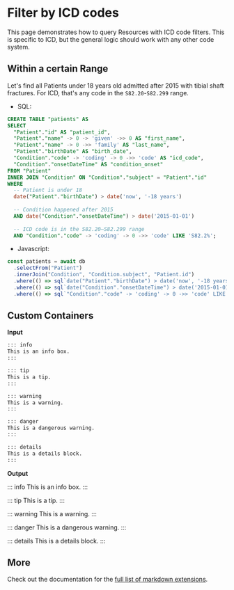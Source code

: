 <script setup lang="ts">
import { onMounted } from "vue";
import { sqliteOnFhir } from "~/sqlite.browser";
import { Kysely, sql } from "kysely"
import SqliteWorker from "~/sqlite-wasm.thread?worker";

onMounted(async () => {
const worker = new SqliteWorker({
  name: "sqlite-wasm.thread"
})
  const dialect = sqliteOnFhir(":memory:", "http://localhost:8787/fhir", [
    "Patient",
    "Condition"
  ], worker);

  const db = new Kysely<typeof dialect.$db>({ dialect: dialect });
  const p = await db.selectFrom("Patient").selectAll("Patient").execute();
  console.log("here", p)
  console.log("p")
  const pc = await db.selectFrom("Patient").innerJoin("Condition", "Condition.subject", "Patient.id").select(["Patient.id as pid", "Condition.subject as cid"]).execute();
  console.log("pc", pc)
});

</script>

# Filter by ICD codes

This page demonstrates how to query Resources with ICD code filters. This is
specific to ICD, but the general logic should work with any other code system.

## Within a certain Range
Let's find all Patients under 18 years old admitted after 2015 with tibial shaft fractures.
For ICD, that's any code in the `S82.20`-`S82.299` range.
- SQL:
```sql
CREATE TABLE "patients" AS
SELECT
  "Patient"."id" AS "patient_id",
  "Patient"."name" -> 0 -> 'given' ->> 0 AS "first_name",
  "Patient"."name" -> 0 ->> 'family' AS "last_name",
  "Patient"."birthDate" AS "birth_date",
  "Condition"."code" -> 'coding' -> 0 ->> 'code' AS "icd_code",
  "Condition"."onsetDateTime" AS "condition_onset"
FROM "Patient"
INNER JOIN "Condition" ON "Condition"."subject" = "Patient"."id"
WHERE
  -- Patient is under 18
  date("Patient"."birthDate") > date('now', '-18 years')
  
  -- Condition happened after 2015
  AND date("Condition"."onsetDateTime") > date('2015-01-01')
  
  -- ICD code is in the S82.20–S82.299 range
  AND "Condition"."code" -> 'coding' -> 0 ->> 'code' LIKE 'S82.2%';
```
- Javascript:
```ts
const patients = await db
  .selectFrom("Patient")
  .innerJoin("Condition", "Condition.subject", "Patient.id")
  .where(() => sql`date("Patient"."birthDate") > date('now', '-18 years')`)
  .where(() => sql`date("Condition"."onsetDateTime") > date('2015-01-01')`)
  .where(() => sql`"Condition"."code" -> 'coding' -> 0 ->> 'code' LIKE 'S82.2%'`)
```

## Custom Containers

**Input**

```md
::: info
This is an info box.
:::

::: tip
This is a tip.
:::

::: warning
This is a warning.
:::

::: danger
This is a dangerous warning.
:::

::: details
This is a details block.
:::
```

**Output**

::: info
This is an info box.
:::

::: tip
This is a tip.
:::

::: warning
This is a warning.
:::

::: danger
This is a dangerous warning.
:::

::: details
This is a details block.
:::

## More

Check out the documentation for the [full list of markdown extensions](https://vitepress.dev/guide/markdown).
